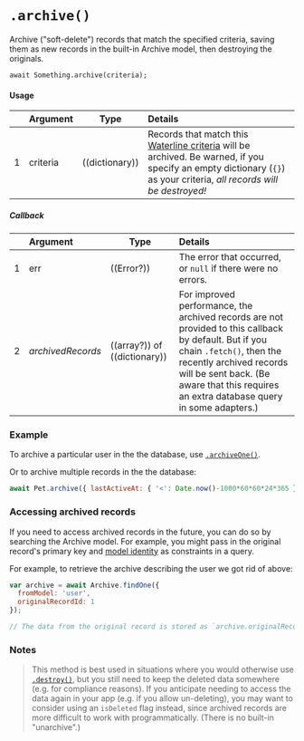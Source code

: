 # `.archive()`

Archive ("soft-delete") records that match the specified criteria, saving them as new records in the built-in Archive model, then destroying the originals.

```usage
await Something.archive(criteria);
```

#### Usage

|   |     Argument        | Type                                         | Details                            |
|---|:--------------------|----------------------------------------------|:-----------------------------------|
| 1 |    criteria         | ((dictionary))                               | Records that match this [Waterline criteria](https://github.com/balderdashy/waterline-docs/blob/master/queries/query-language.md) will be archived.  Be warned, if you specify an empty dictionary (`{}`) as your criteria, _all records will be destroyed!_ |

##### Callback

|   |     Argument        | Type                | Details |
|---|:--------------------|---------------------|:-----------------------------------------------------------------------------|
| 1 |    err              | ((Error?))          | The error that occurred, or `null` if there were no errors.
| 2 |  _archivedRecords_  | ((array?)) of ((dictionary))  |  For improved performance, the archived records are not provided to this callback by default.  But if you chain `.fetch()`, then the recently archived records will be sent back. (Be aware that this requires an extra database query in some adapters.)


### Example

To archive a particular user in the the database, use [`.archiveOne()`](https://sailsjs.com/documentation/reference/waterline/archive-one).

Or to archive multiple records in the the database:

```javascript
await Pet.archive({ lastActiveAt: { '<': Date.now()-1000*60*60*24*365 } });
```

### Accessing archived records
If you need to access archived records in the future, you can do so by searching the Archive model.  For example, you might pass in the original record's primary key and [model identity](https://sailsjs.com/documentation/reference/waterline-orm/models#?sailsmodels) as constraints in a query.

For example, to retrieve the archive describing the user we got rid of above:

```javascript
var archive = await Archive.findOne({
  fromModel: 'user',
  originalRecordId: 1
});

// The data from the original record is stored as `archive.originalRecord`.
```

### Notes
> This method is best used in situations where you would otherwise use [`.destroy()`](https://sailsjs.com/documentation/reference/waterline-orm/models/destroy), but you still need to keep the deleted data somewhere (e.g. for compliance reasons).  If you anticipate needing to access the data again in your app (e.g. if you allow un-deleting), you may want to consider using an `isDeleted` flag instead, since archived records are more difficult to work with programmatically.  (There is no built-in "unarchive".)


<docmeta name="displayName" value=".archive()">
<docmeta name="pageType" value="method">
